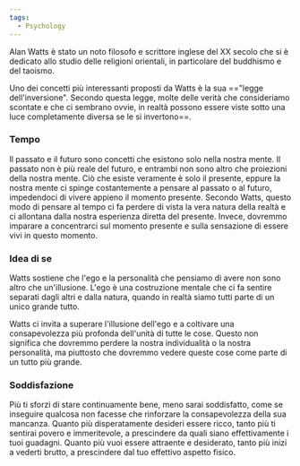 ```yaml
---
tags:
  - Psychology
---
```



Alan Watts è stato un noto filosofo e scrittore inglese del XX secolo che si è dedicato allo studio delle religioni orientali, in particolare del buddhismo e del taoismo.

Uno dei concetti più interessanti proposti da Watts è la sua =="legge dell'inversione". Secondo questa legge, molte delle verità che consideriamo scontate e che ci sembrano ovvie, in realtà possono essere viste sotto una luce completamente diversa se le si invertono==.

### Tempo

Il passato e il futuro sono concetti che esistono solo nella nostra mente. Il passato non è più reale del futuro, e entrambi non sono altro che proiezioni della nostra mente. Ciò che esiste veramente è solo il presente, eppure la nostra mente ci spinge costantemente a pensare al passato o al futuro, impedendoci di vivere appieno il momento presente.
Secondo Watts, questo modo di pensare al tempo ci fa perdere di vista la vera natura della realtà e ci allontana dalla nostra esperienza diretta del presente. Invece, dovremmo imparare a concentrarci sul momento presente e sulla sensazione di essere vivi in questo momento.

### Idea di se

Watts sostiene che l'ego e la personalità che pensiamo di avere non sono altro che un'illusione. L'ego è una costruzione mentale che ci fa sentire separati dagli altri e dalla natura, quando in realtà siamo tutti parte di un unico grande tutto.

Watts ci invita a superare l'illusione dell'ego e a coltivare una consapevolezza più profonda dell'unità di tutte le cose. Questo non significa che dovremmo perdere la nostra individualità o la nostra personalità, ma piuttosto che dovremmo vedere queste cose come parte di un tutto più grande.

### Soddisfazione

Più ti sforzi di stare continuamente bene, meno sarai soddisfatto, come se inseguire qualcosa non facesse che rinforzare la consapevolezza della sua mancanza.
Quanto più disperatamente desideri essere ricco, tanto più ti sentirai povero e immeritevole, a prescindere da quali siano effettivamente i tuoi guadagni.
Quanto più vuoi essere attraente e desiderato, tanto più inizi a vederti brutto, a prescindere dal tuo effettivo aspetto fisico.

